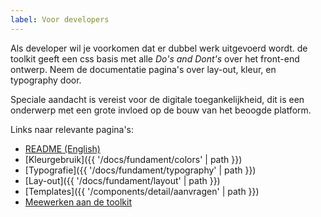 ```yaml
---
label: Voor developers
---
```

Als developer wil je voorkomen dat er dubbel werk uitgevoerd wordt. de toolkit geeft een css basis met alle _Do's and Dont's_ over het front-end ontwerp. Neem de documentatie pagina's over lay-out, kleur, en typography door.

Speciale aandacht is vereist voor de digitale toegankelijkheid, dit is een onderwerp met een grote invloed op de bouw van het beoogde platform.

Links naar relevante pagina's:
- [README (English)](https://github.com/dso-toolkit/dso-toolkit/blob/master/README.md)
- [Kleurgebruik]({{ '/docs/fundament/colors' | path }})
- [Typografie]({{ '/docs/fundament/typography' | path }})
- [Lay-out]({{ '/docs/fundament/layout' | path }})
- [Templates]({{ '/components/detail/aanvragen' | path }})
- [Meewerken aan de toolkit](https://github.com/dso-toolkit/dso-toolkit/blob/master/CONTRIBUTING.md)
